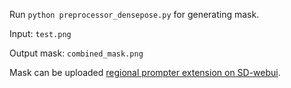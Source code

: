 Run `python preprocessor_densepose.py` for generating mask.

Input: `test.png`

Output mask: `combined_mask.png`

Mask can be uploaded [regional prompter extension on SD-webui](https://github.com/hako-mikan/sd-webui-regional-prompter?tab=readme-ov-file#mask-regions-aka-inpaint-experimental-function).

 
